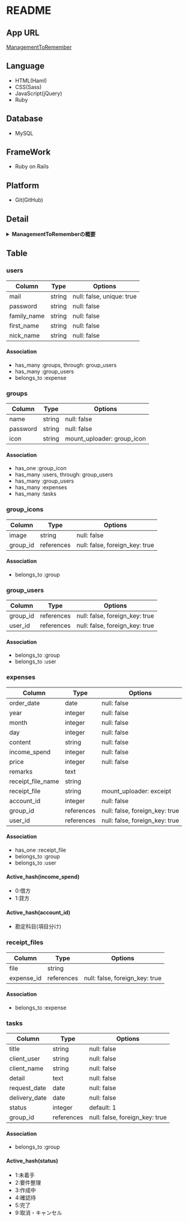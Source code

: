 # README

## App URL
  [ManagementToRemember](https://management-to-remember.herokuapp.com/)

## Language
+ HTML(Haml)
+ CSS(Sass)
+ JavaScript(jQuery)
+ Ruby

## Database
+ MySQL

## FrameWork
+ Ruby on Rails

## Platform
+ Git(GitHub)

## Detail
<details><summary><strong>ManagementToRememberの概要</strong></summary>
  本アプリは後で忘れないために一時的にメモ、保存することをコンセプトに作成したものである。
  <ol>
    <li><span>ユーザーの登録機能</span></li>
      <p></p>
    <li><span>グループ機能</span></li>
      <p>各グループごとに管理できる（他のユーザーを追加しないで自分専用のグループも複数作成可能）</p>
    <li><span>タスク登録機能</span></li>
      <p>グループに紐づかせてタスク情報を登録できる機能</p>
    <li><span>貸借登録機能</span></li>
      <p>グループに紐づかせて収入・支出情報を登録できる機能</p>
  </ul>
</details>

## Table
### users
|Column|Type|Options|
|------|----|-------|
|mail|string|null: false, unique: true|
|password|string|null: false|
|family_name|string|null: false|
|first_name|string|null: false|
|nick_name|string|null: false|
#### Association
- has_many   :groups, through: group_users
- has_many   :group_users
- belongs_to :expense

### groups
|Column|Type|Options|
|------|----|-------|
|name|string|null: false|
|password|string|null: false|
|icon|string|mount_uploader: group_icon|
#### Association
- has_one  :group_icon
- has_many :users, through: group_users
- has_many :group_users
- has_many :expenses
- has_many :tasks

### group_icons
|Column|Type|Options|
|------|----|-------|
|image|string|null: false|
|group_id|references|null: false, foreign_key: true|
#### Association
- belongs_to :group

### group_users
|Column|Type|Options|
|------|----|-------|
|group_id|references|null: false, foreign_key: true|
|user_id|references|null: false, foreign_key: true|
#### Association
- belongs_to :group
- belongs_to :user

### expenses
|Column|Type|Options|
|------|----|-------|
|order_date|date|null: false|
|year|integer|null: false|
|month|integer|null: false|
|day|integer|null: false|
|content|string|null: false|
|income_spend|integer|null: false|
|price|integer|null: false|
|remarks|text|
|receipt_file_name|string|
|receipt_file|string|mount_uploader: exceipt|
|account_id|integer|null: false|
|group_id|references|null: false, foreign_key: true|
|user_id|references|null: false, foreign_key: true|
#### Association
- has_one    :receipt_file
- belongs_to :group
- belongs_to :user
#### Active_hash(income_spend)
- 0:借方
- 1:貸方
#### Active_hash(account_id)
- 勘定科目(項目分け)

### receipt_files
|Column|Type|Options|
|------|----|-------|
|file|string|
|expense_id|references|null: false, foreign_key: true|
#### Association
- belongs_to :expense

### tasks
|Column|Type|Options|
|------|----|-------|
|title|string|null: false|
|client_user|string|null: false|
|client_name|string|null: false|
|detail|text|null: false|
|request_date|date|null: false|
|delivery_date|date|null: false|
|status|integer|default: 1|
|group_id|references|null: false, foreign_key: true|
#### Association
- belongs_to :group
#### Active_hash(status)
- 1:未着手
- 2:要件整理
- 3:作成中
- 4:確認待
- 5:完了
- 9:取消・キャンセル